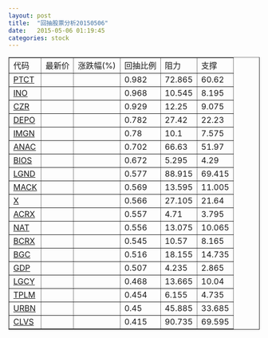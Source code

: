 ```yaml
---
layout: post
title:  "回抽股票分析20150506"
date:   2015-05-06 01:19:45
categories: stock
---
```

<script type="text/javascript">
var stockList = []
stockList.push('gb_ptct');
stockList.push('gb_ino');
stockList.push('gb_czr');
stockList.push('gb_depo');
stockList.push('gb_imgn');
stockList.push('gb_anac');
stockList.push('gb_bios');
stockList.push('gb_lgnd');
stockList.push('gb_mack');
stockList.push('gb_x');
stockList.push('gb_acrx');
stockList.push('gb_nat');
stockList.push('gb_bcrx');
stockList.push('gb_bgc');
stockList.push('gb_gdp');
stockList.push('gb_lgcy');
stockList.push('gb_tplm');
stockList.push('gb_urbn');
stockList.push('gb_clvs');
</script>
<table border="1">
 <tr>
 <td>代码</td>
 <td>最新价</td>
 <td>涨跌幅(%)</td>
 <td>回抽比例</td>
 <td>阻力</td>
 <td>支撑</td>
</tr>
  <tr id="ptct">
  <td><a href="http://stock.finance.sina.com.cn/usstock/quotes/PTCT.html" target="_blank">PTCT</a></td><td></td><td></td><td>0.982</td><td>72.865</td><td>60.62</td></tr>
  <tr id="ino">
  <td><a href="http://stock.finance.sina.com.cn/usstock/quotes/INO.html" target="_blank">INO</a></td><td></td><td></td><td>0.968</td><td>10.545</td><td>8.195</td></tr>
  <tr id="czr">
  <td><a href="http://stock.finance.sina.com.cn/usstock/quotes/CZR.html" target="_blank">CZR</a></td><td></td><td></td><td>0.929</td><td>12.25</td><td>9.075</td></tr>
  <tr id="depo">
  <td><a href="http://stock.finance.sina.com.cn/usstock/quotes/DEPO.html" target="_blank">DEPO</a></td><td></td><td></td><td>0.782</td><td>27.42</td><td>22.23</td></tr>
  <tr id="imgn">
  <td><a href="http://stock.finance.sina.com.cn/usstock/quotes/IMGN.html" target="_blank">IMGN</a></td><td></td><td></td><td>0.78</td><td>10.1</td><td>7.575</td></tr>
  <tr id="anac">
  <td><a href="http://stock.finance.sina.com.cn/usstock/quotes/ANAC.html" target="_blank">ANAC</a></td><td></td><td></td><td>0.702</td><td>66.63</td><td>51.97</td></tr>
  <tr id="bios">
  <td><a href="http://stock.finance.sina.com.cn/usstock/quotes/BIOS.html" target="_blank">BIOS</a></td><td></td><td></td><td>0.672</td><td>5.295</td><td>4.29</td></tr>
  <tr id="lgnd">
  <td><a href="http://stock.finance.sina.com.cn/usstock/quotes/LGND.html" target="_blank">LGND</a></td><td></td><td></td><td>0.577</td><td>88.915</td><td>69.415</td></tr>
  <tr id="mack">
  <td><a href="http://stock.finance.sina.com.cn/usstock/quotes/MACK.html" target="_blank">MACK</a></td><td></td><td></td><td>0.569</td><td>13.595</td><td>11.005</td></tr>
  <tr id="x">
  <td><a href="http://stock.finance.sina.com.cn/usstock/quotes/X.html" target="_blank">X</a></td><td></td><td></td><td>0.566</td><td>27.105</td><td>21.64</td></tr>
  <tr id="acrx">
  <td><a href="http://stock.finance.sina.com.cn/usstock/quotes/ACRX.html" target="_blank">ACRX</a></td><td></td><td></td><td>0.557</td><td>4.71</td><td>3.795</td></tr>
  <tr id="nat">
  <td><a href="http://stock.finance.sina.com.cn/usstock/quotes/NAT.html" target="_blank">NAT</a></td><td></td><td></td><td>0.556</td><td>13.075</td><td>10.065</td></tr>
  <tr id="bcrx">
  <td><a href="http://stock.finance.sina.com.cn/usstock/quotes/BCRX.html" target="_blank">BCRX</a></td><td></td><td></td><td>0.545</td><td>10.57</td><td>8.165</td></tr>
  <tr id="bgc">
  <td><a href="http://stock.finance.sina.com.cn/usstock/quotes/BGC.html" target="_blank">BGC</a></td><td></td><td></td><td>0.516</td><td>18.155</td><td>14.735</td></tr>
  <tr id="gdp">
  <td><a href="http://stock.finance.sina.com.cn/usstock/quotes/GDP.html" target="_blank">GDP</a></td><td></td><td></td><td>0.507</td><td>4.235</td><td>2.865</td></tr>
  <tr id="lgcy">
  <td><a href="http://stock.finance.sina.com.cn/usstock/quotes/LGCY.html" target="_blank">LGCY</a></td><td></td><td></td><td>0.468</td><td>13.665</td><td>10.04</td></tr>
  <tr id="tplm">
  <td><a href="http://stock.finance.sina.com.cn/usstock/quotes/TPLM.html" target="_blank">TPLM</a></td><td></td><td></td><td>0.454</td><td>6.155</td><td>4.735</td></tr>
  <tr id="urbn">
  <td><a href="http://stock.finance.sina.com.cn/usstock/quotes/URBN.html" target="_blank">URBN</a></td><td></td><td></td><td>0.45</td><td>45.885</td><td>33.685</td></tr>
  <tr id="clvs">
  <td><a href="http://stock.finance.sina.com.cn/usstock/quotes/CLVS.html" target="_blank">CLVS</a></td><td></td><td></td><td>0.415</td><td>90.735</td><td>69.595</td></tr>
</table>

